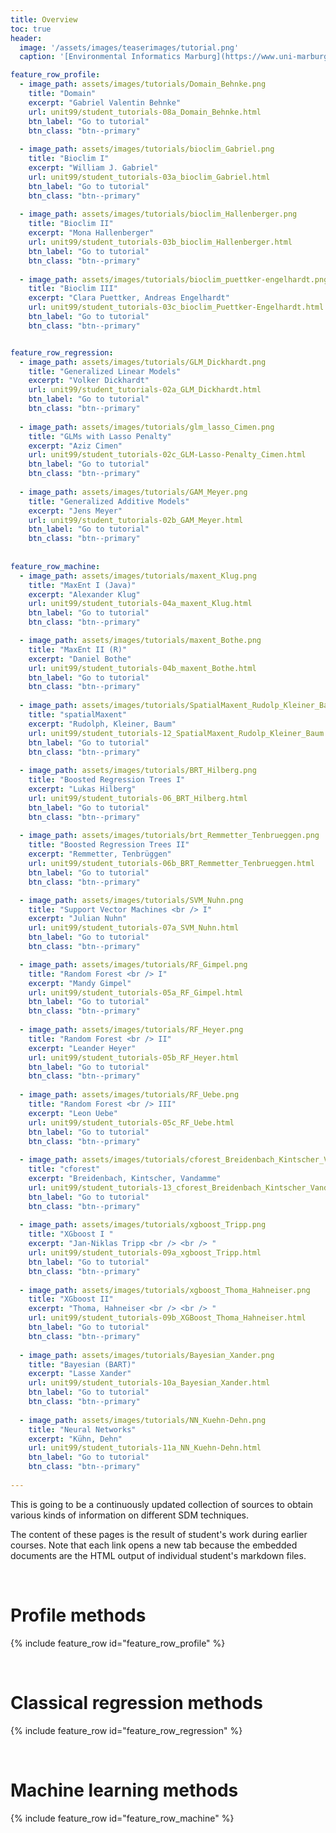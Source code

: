 ```yaml
---
title: Overview
toc: true
header:
  image: '/assets/images/teaserimages/tutorial.png'
  caption: '[Environmental Informatics Marburg](https://www.uni-marburg.de/en/fb19/disciplines/physisch/environmentalinformatics){:target="_blank"}'

feature_row_profile:
  - image_path: assets/images/tutorials/Domain_Behnke.png
    title: "Domain"
    excerpt: "Gabriel Valentin Behnke"
    url: unit99/student_tutorials-08a_Domain_Behnke.html
    btn_label: "Go to tutorial"
    btn_class: "btn--primary"
    
  - image_path: assets/images/tutorials/bioclim_Gabriel.png
    title: "Bioclim I"
    excerpt: "William J. Gabriel"
    url: unit99/student_tutorials-03a_bioclim_Gabriel.html
    btn_label: "Go to tutorial"
    btn_class: "btn--primary"
    
  - image_path: assets/images/tutorials/bioclim_Hallenberger.png
    title: "Bioclim II"
    excerpt: "Mona Hallenberger"
    url: unit99/student_tutorials-03b_bioclim_Hallenberger.html
    btn_label: "Go to tutorial"
    btn_class: "btn--primary"
    
  - image_path: assets/images/tutorials/bioclim_puettker-engelhardt.png
    title: "Bioclim III"
    excerpt: "Clara Puettker, Andreas Engelhardt"
    url: unit99/student_tutorials-03c_bioclim_Puettker-Engelhardt.html
    btn_label: "Go to tutorial"
    btn_class: "btn--primary"


feature_row_regression:
  - image_path: assets/images/tutorials/GLM_Dickhardt.png
    title: "Generalized Linear Models"
    excerpt: "Volker Dickhardt"
    url: unit99/student_tutorials-02a_GLM_Dickhardt.html
    btn_label: "Go to tutorial"
    btn_class: "btn--primary"
    
  - image_path: assets/images/tutorials/glm_lasso_Cimen.png
    title: "GLMs with Lasso Penalty"
    excerpt: "Aziz Cimen"
    url: unit99/student_tutorials-02c_GLM-Lasso-Penalty_Cimen.html
    btn_label: "Go to tutorial"
    btn_class: "btn--primary"    
    
  - image_path: assets/images/tutorials/GAM_Meyer.png
    title: "Generalized Additive Models"
    excerpt: "Jens Meyer"
    url: unit99/student_tutorials-02b_GAM_Meyer.html
    btn_label: "Go to tutorial"
    btn_class: "btn--primary"
    
    
feature_row_machine:
  - image_path: assets/images/tutorials/maxent_Klug.png
    title: "MaxEnt I (Java)"
    excerpt: "Alexander Klug"
    url: unit99/student_tutorials-04a_maxent_Klug.html
    btn_label: "Go to tutorial"
    btn_class: "btn--primary"

  - image_path: assets/images/tutorials/maxent_Bothe.png
    title: "MaxEnt II (R)"
    excerpt: "Daniel Bothe"
    url: unit99/student_tutorials-04b_maxent_Bothe.html
    btn_label: "Go to tutorial"
    btn_class: "btn--primary"
    
  - image_path: assets/images/tutorials/SpatialMaxent_Rudolp_Kleiner_Baum.png
    title: "spatialMaxent"
    excerpt: "Rudolph, Kleiner, Baum"
    url: unit99/student_tutorials-12_SpatialMaxent_Rudolp_Kleiner_Baum.html
    btn_label: "Go to tutorial"
    btn_class: "btn--primary"
 
  - image_path: assets/images/tutorials/BRT_Hilberg.png
    title: "Boosted Regression Trees I"
    excerpt: "Lukas Hilberg"
    url: unit99/student_tutorials-06_BRT_Hilberg.html
    btn_label: "Go to tutorial"
    btn_class: "btn--primary"
    
  - image_path: assets/images/tutorials/brt_Remmetter_Tenbrueggen.png
    title: "Boosted Regression Trees II"
    excerpt: "Remmetter, Tenbrüggen"
    url: unit99/student_tutorials-06b_BRT_Remmetter_Tenbrueggen.html
    btn_label: "Go to tutorial"
    btn_class: "btn--primary"

  - image_path: assets/images/tutorials/SVM_Nuhn.png
    title: "Support Vector Machines <br /> I"
    excerpt: "Julian Nuhn"
    url: unit99/student_tutorials-07a_SVM_Nuhn.html
    btn_label: "Go to tutorial"
    btn_class: "btn--primary"

  - image_path: assets/images/tutorials/RF_Gimpel.png
    title: "Random Forest <br /> I"
    excerpt: "Mandy Gimpel"
    url: unit99/student_tutorials-05a_RF_Gimpel.html
    btn_label: "Go to tutorial"
    btn_class: "btn--primary"
    
  - image_path: assets/images/tutorials/RF_Heyer.png
    title: "Random Forest <br /> II"
    excerpt: "Leander Heyer"
    url: unit99/student_tutorials-05b_RF_Heyer.html
    btn_label: "Go to tutorial"
    btn_class: "btn--primary"
    
  - image_path: assets/images/tutorials/RF_Uebe.png
    title: "Random Forest <br /> III"
    excerpt: "Leon Uebe"
    url: unit99/student_tutorials-05c_RF_Uebe.html
    btn_label: "Go to tutorial"
    btn_class: "btn--primary"
    
  - image_path: assets/images/tutorials/cforest_Breidenbach_Kintscher_Vandamme.png
    title: "cforest"
    excerpt: "Breidenbach, Kintscher, Vandamme"
    url: unit99/student_tutorials-13_cforest_Breidenbach_Kintscher_Vandamme.html
    btn_label: "Go to tutorial"
    btn_class: "btn--primary"
    
  - image_path: assets/images/tutorials/xgboost_Tripp.png
    title: "XGboost I "
    excerpt: "Jan-Niklas Tripp <br /> <br /> "
    url: unit99/student_tutorials-09a_xgboost_Tripp.html
    btn_label: "Go to tutorial"
    btn_class: "btn--primary"
    
  - image_path: assets/images/tutorials/xgboost_Thoma_Hahneiser.png
    title: "XGboost II"
    excerpt: "Thoma, Hahneiser <br /> <br /> "
    url: unit99/student_tutorials-09b_XGBoost_Thoma_Hahneiser.html
    btn_label: "Go to tutorial"
    btn_class: "btn--primary"
    
  - image_path: assets/images/tutorials/Bayesian_Xander.png
    title: "Bayesian (BART)"
    excerpt: "Lasse Xander"
    url: unit99/student_tutorials-10a_Bayesian_Xander.html
    btn_label: "Go to tutorial"
    btn_class: "btn--primary"
    
  - image_path: assets/images/tutorials/NN_Kuehn-Dehn.png
    title: "Neural Networks"
    excerpt: "Kühn, Dehn"
    url: unit99/student_tutorials-11a_NN_Kuehn-Dehn.html
    btn_label: "Go to tutorial"
    btn_class: "btn--primary"
        
---
```


This is going to be a continuously updated collection of sources to obtain various kinds of information on different SDM techniques. 
<!--more-->

The content of these pages is the result of student's work during earlier courses.
Note that each link opens a new tab because the embedded documents are the HTML output of individual student's markdown files.

<br>


# Profile methods 

{% include feature_row id="feature_row_profile" %}

<br>

# Classical regression methods

{% include feature_row id="feature_row_regression" %}

<br>

# Machine learning methods

{% include feature_row id="feature_row_machine" %}

<br>






<!--
### [Random Forest I]({{ "unit99/student_tutorials-05a_RF_Gimpel.html" | absolute_url }}){:target="_blank"}

### [Random Forest II]({{ "unit99/student_tutorials-05b_RF_Heyer.html" | absolute_url }}){:target="_blank"}

### [Generalized Linear Models]({{ "unit99/student_tutorials-02a_GLM_Dickhardt.html" | absolute_url }}){:target="_blank"}

### [Generalized Additive Models]({{ "unit99/student_tutorials-02b_GAM_Meyer.html" | absolute_url }}){:target="_blank"}

### [Bioclim I]({{ "unit99/student_tutorials-03a_bioclim_Gabriel.html" | absolute_url }}){:target="_blank"}

### [Bioclim II]({{ "unit99/student_tutorials-03b_bioclim_Hallenberger.html" | absolute_url }}){:target="_blank"}

### [MaxEnt I (Java)]({{ "unit99/student_tutorials-04a_maxent_Klug.html" | absolute_url }}){:target="_blank"}

### [MaxEnt II (R)]({{ "unit99/student_tutorials-04b_maxent_Bothe.html" | absolute_url }}){:target="_blank"}

### [Boosted Regression Trees]({{ "unit99/student_tutorials-06_BRT_Hilberg.html" | absolute_url }}){:target="_blank"}

### [Support Vector Machines]({{ "unit99/student_tutorials-07a_SVM_Nuhn.html" | absolute_url }}){:target="_blank"}

### [Domain]({{ "unit99/student_tutorials-08a_Domain_Behnke.html" | absolute_url }}){:target="_blank"}

### [XGboost (coming soon)]({{ "unit99/student_tutorials-09a_xgboost_Tripp.html" | absolute_url }}){:target="_blank"}

-->
